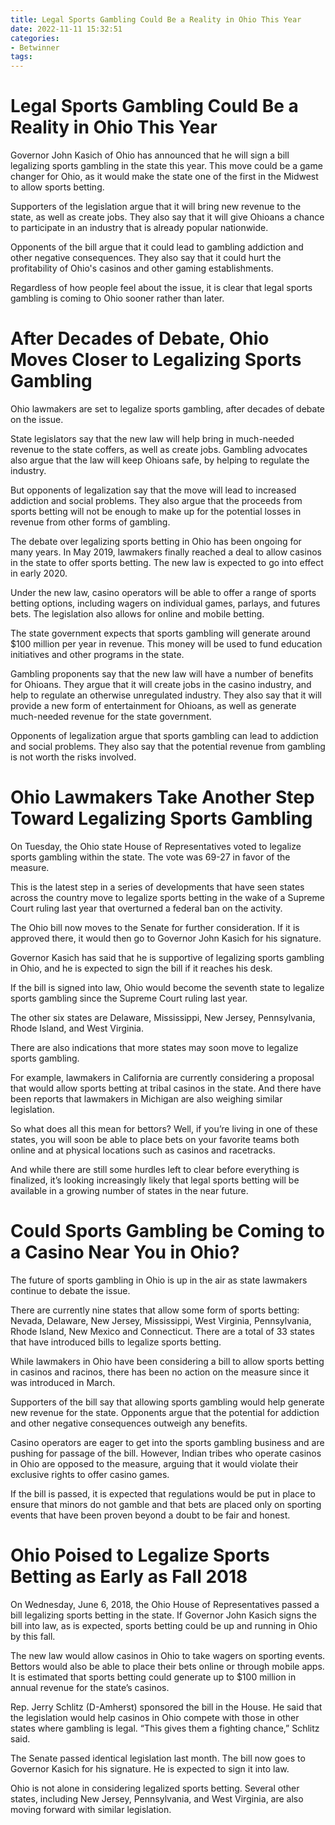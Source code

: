 ```yaml
---
title: Legal Sports Gambling Could Be a Reality in Ohio This Year
date: 2022-11-11 15:32:51
categories:
- Betwinner
tags:
---
```



#  Legal Sports Gambling Could Be a Reality in Ohio This Year

Governor John Kasich of Ohio has announced that he will sign a bill legalizing sports gambling in the state this year. This move could be a game changer for Ohio, as it would make the state one of the first in the Midwest to allow sports betting.

Supporters of the legislation argue that it will bring new revenue to the state, as well as create jobs. They also say that it will give Ohioans a chance to participate in an industry that is already popular nationwide.

Opponents of the bill argue that it could lead to gambling addiction and other negative consequences. They also say that it could hurt the profitability of Ohio's casinos and other gaming establishments.

Regardless of how people feel about the issue, it is clear that legal sports gambling is coming to Ohio sooner rather than later.

#  After Decades of Debate, Ohio Moves Closer to Legalizing Sports Gambling

Ohio lawmakers are set to legalize sports gambling, after decades of debate on the issue.

State legislators say that the new law will help bring in much-needed revenue to the state coffers, as well as create jobs. Gambling advocates also argue that the law will keep Ohioans safe, by helping to regulate the industry.

But opponents of legalization say that the move will lead to increased addiction and social problems. They also argue that the proceeds from sports betting will not be enough to make up for the potential losses in revenue from other forms of gambling.

The debate over legalizing sports betting in Ohio has been ongoing for many years. In May 2019, lawmakers finally reached a deal to allow casinos in the state to offer sports betting. The new law is expected to go into effect in early 2020.

Under the new law, casino operators will be able to offer a range of sports betting options, including wagers on individual games, parlays, and futures bets. The legislation also allows for online and mobile betting.

The state government expects that sports gambling will generate around $100 million per year in revenue. This money will be used to fund education initiatives and other programs in the state.

Gambling proponents say that the new law will have a number of benefits for Ohioans. They argue that it will create jobs in the casino industry, and help to regulate an otherwise unregulated industry. They also say that it will provide a new form of entertainment for Ohioans, as well as generate much-needed revenue for the state government.

Opponents of legalization argue that sports gambling can lead to addiction and social problems. They also say that the potential revenue from gambling is not worth the risks involved.

# Ohio Lawmakers Take Another Step Toward Legalizing Sports Gambling

On Tuesday, the Ohio state House of Representatives voted to legalize sports gambling within the state. The vote was 69-27 in favor of the measure.

This is the latest step in a series of developments that have seen states across the country move to legalize sports betting in the wake of a Supreme Court ruling last year that overturned a federal ban on the activity.

The Ohio bill now moves to the Senate for further consideration. If it is approved there, it would then go to Governor John Kasich for his signature.

Governor Kasich has said that he is supportive of legalizing sports gambling in Ohio, and he is expected to sign the bill if it reaches his desk.

If the bill is signed into law, Ohio would become the seventh state to legalize sports gambling since the Supreme Court ruling last year.

The other six states are Delaware, Mississippi, New Jersey, Pennsylvania, Rhode Island, and West Virginia.

There are also indications that more states may soon move to legalize sports gambling.

For example, lawmakers in California are currently considering a proposal that would allow sports betting at tribal casinos in the state. And there have been reports that lawmakers in Michigan are also weighing similar legislation.

So what does all this mean for bettors? Well, if you’re living in one of these states, you will soon be able to place bets on your favorite teams both online and at physical locations such as casinos and racetracks.

And while there are still some hurdles left to clear before everything is finalized, it’s looking increasingly likely that legal sports betting will be available in a growing number of states in the near future.

# Could Sports Gambling be Coming to a Casino Near You in Ohio?

The future of sports gambling in Ohio is up in the air as state lawmakers continue to debate the issue.

There are currently nine states that allow some form of sports betting: Nevada, Delaware, New Jersey, Mississippi, West Virginia, Pennsylvania, Rhode Island, New Mexico and Connecticut. There are a total of 33 states that have introduced bills to legalize sports betting.

While lawmakers in Ohio have been considering a bill to allow sports betting in casinos and racinos, there has been no action on the measure since it was introduced in March.

Supporters of the bill say that allowing sports gambling would help generate new revenue for the state. Opponents argue that the potential for addiction and other negative consequences outweigh any benefits.

Casino operators are eager to get into the sports gambling business and are pushing for passage of the bill. However, Indian tribes who operate casinos in Ohio are opposed to the measure, arguing that it would violate their exclusive rights to offer casino games.

If the bill is passed, it is expected that regulations would be put in place to ensure that minors do not gamble and that bets are placed only on sporting events that have been proven beyond a doubt to be fair and honest.

# Ohio Poised to Legalize Sports Betting as Early as Fall 2018

On Wednesday, June 6, 2018, the Ohio House of Representatives passed a bill legalizing sports betting in the state. If Governor John Kasich signs the bill into law, as is expected, sports betting could be up and running in Ohio by this fall.

The new law would allow casinos in Ohio to take wagers on sporting events. Bettors would also be able to place their bets online or through mobile apps. It is estimated that sports betting could generate up to $100 million in annual revenue for the state’s casinos.

Rep. Jerry Schlitz (D-Amherst) sponsored the bill in the House. He said that the legislation would help casinos in Ohio compete with those in other states where gambling is legal. “This gives them a fighting chance,” Schlitz said.

The Senate passed identical legislation last month. The bill now goes to Governor Kasich for his signature. He is expected to sign it into law.

Ohio is not alone in considering legalized sports betting. Several other states, including New Jersey, Pennsylvania, and West Virginia, are also moving forward with similar legislation.